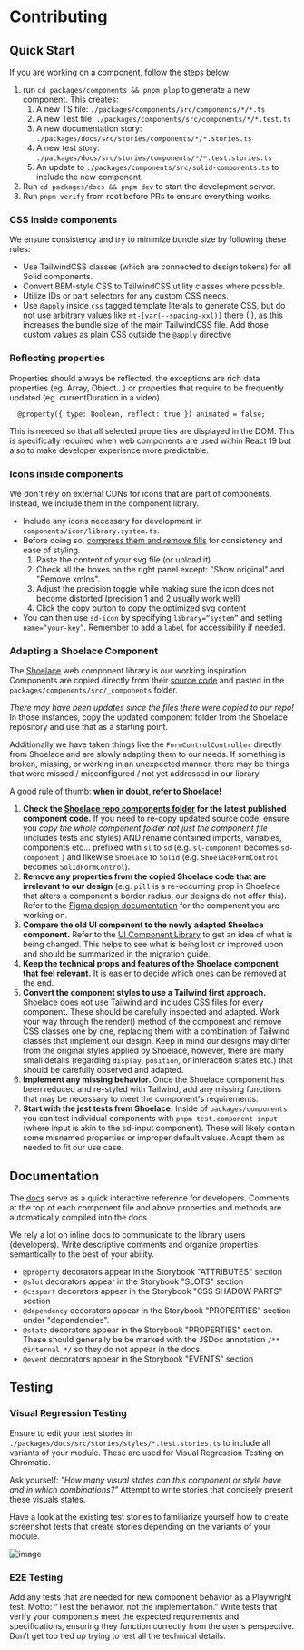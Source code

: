 # Contributing

## Quick Start

If you are working on a component, follow the steps below:

1. run `cd packages/components && pnpm plop` to generate a new component. This creates:
   1. A new TS file: `./packages/components/src/components/*/*.ts`
   2. A new Test file: `./packages/components/src/components/*/*.test.ts`
   3. A new documentation story: `./packages/docs/src/stories/components/*/*.stories.ts`
   4. A new test story: `./packages/docs/src/stories/components/*/*.test.stories.ts`
   5. An update to `./packages/components/src/solid-components.ts` to include the new component.
2. Run `cd packages/docs && pnpm dev` to start the development server.
3. Run `pnpm verify` from root before PRs to ensure everything works.

### CSS inside components

We ensure consistency and try to minimize bundle size by following these rules:

- Use TailwindCSS classes (which are connected to design tokens) for all Solid components.
- Convert BEM-style CSS to TailwindCSS utility classes where possible.
- Utilize IDs or part selectors for any custom CSS needs.
- Use `@apply` inside `css` tagged template literals to generate CSS, but do not use arbitrary values like `mt-[var(--spacing-xxl)]` there (!), as this increases the bundle size of the main TailwindCSS file. Add those custom values as plain CSS outside the `@apply` directive

### Reflecting properties

Properties should always be reflected, the exceptions are rich data properties (eg. Array, Object...) or properties that require to be frequently updated (eg. currentDuration in a video).

```
  @property({ type: Boolean, reflect: true }) animated = false;
```

This is needed so that all selected properties are displayed in the DOM. This is specifically required when web components are used within React 19 but also to make developer experience more predictable.

### Icons inside components

We don't rely on external CDNs for icons that are part of components. Instead, we include them in the component library.

- Include any icons necessary for development in `components/icon/library.system.ts`.
- Before doing so, [compress them and remove fills](https://jakearchibald.github.io/svgomg/) for consistency and ease of styling.
  1. Paste the content of your svg file (or upload it)
  2. Check all the boxes on the right panel except: "Show original" and "Remove xmlns".
  3. Adjust the precision toggle while making sure the icon does not become distorted (precision 1 and 2 usually work well)
  4. Click the copy button to copy the optimized svg content
- You can then use `sd-icon` by specifying `library=“system”` and setting `name=“your-key”`. Remember to add a `label` for accessibility if needed.

### Adapting a Shoelace Component

The [Shoelace](https://shoelace.style/) web component library is our working inspiration. Components are copied directly from their [source code](https://github.com/shoelace-style/shoelace) and pasted in the `packages/components/src/_components` folder.

_There may have been updates since the files there were copied to our repo!_ In those instances, copy the updated component folder from the Shoelace repository and use that as a starting point.

Additionally we have taken things like the `FormControlController` directly from Shoelace and are slowly adapting them to our needs. If something is broken, missing, or working in an unexpected manner, there may be things that were missed / misconfigured / not yet addressed in our library.

A good rule of thumb: **when in doubt, refer to Shoelace!**

1.  **Check the [Shoelace repo components folder](https://github.com/shoelace-style/shoelace/tree/next/src/components) for the latest published component code.** If you need to re-copy updated source code, ensure you _copy the whole component folder not just the component file_ (includes tests and styles) AND rename contained imports, variables, components etc... prefixed with `sl` to `sd` (e.g. `sl-component` becomes `sd-component` ) and likewise `Shoelace` to `Solid` (e.g. `ShoelaceFormControl` becomes `SolidFormControl`).
2.  **Remove any properties from the copied Shoelace code that are irrelevant to our design** (e.g. `pill` is a re-occurring prop in Shoelace that alters a component's border radius, our designs do not offer this). Refer to the [Figma design documentation](https://www.figma.com/files/1075429990769806468/project/67503549/Solid-DS-Documentation?fuid=883643809929820461) for the component you are working on.
3.  **Compare the old UI component to the newly adapted Shoelace component.** Refer to the [UI Component Library](https://component-library.dev.fe.union-investment.de/integration/storybook/index.html) to get an idea of what is being changed. This helps to see what is being lost or improved upon and should be summarized in the migration guide.
4.  **Keep the technical props and features of the Shoelace component that feel relevant.** It is easier to decide which ones can be removed at the end.
5.  **Convert the component styles to use a Tailwind first approach.** Shoelace does not use Tailwind and includes CSS files for every component. These should be carefully inspected and adapted. Work your way through the render() method of the component and remove CSS classes one by one, replacing them with a combination of Tailwind classes that implement our design. Keep in mind our designs may differ from the original styles applied by Shoelace, however, there are many small details (regarding `display`, `position`, or interaction states etc.) that should be carefully observed and adapted.
6.  **Implement any missing behavior.** Once the Shoelace component has been reduced and re-styled with Tailwind, add any missing functions that may be necessary to meet the component's requirements.
7.  **Start with the jest tests from Shoelace.** Inside of `packages/components` you can test individual components with `pnpm test.component input` (where input is akin to the sd-input component). These will likely contain some misnamed properties or improper default values. Adapt them as needed to fit our use case.

## Documentation

The [docs](https://storybook.js.org/addons/@storybook/addon-docs) serve as a quick interactive reference for developers. Comments at the top of each component file and above properties and methods are automatically compiled into the docs.

We rely a lot on inline docs to communicate to the library users (developers). Write descriptive comments and organize properties semantically to the best of your ability.

- `@property` decorators appear in the Storybook "ATTRIBUTES" section
- `@slot` decorators appear in the Storybook "SLOTS" section
- `@csspart` decorators appear in the Storybook "CSS SHADOW PARTS" section
- `@dependency` decorators appear in the Storybook "PROPERTIES" section under "dependencies".
- `@state` decorators appear in the Storybook "PROPERTIES" section. These should generally be be marked with the JSDoc annotation `/** @internal */` so they do not appear in the docs.
- `@event` decorators appear in the Storybook "EVENTS" section

## Testing

### Visual Regression Testing

Ensure to edit your test stories in `./packages/docs/src/stories/styles/*.test.stories.ts` to include all variants of your module. These are used for Visual Regression Testing on Chromatic.

Ask yourself: _"How many visual states can this component or style have and in which combinations?"_ Attempt to write stories that concisely present these visuals states.

Have a look at the existing test stories to familiarize yourself how to create screenshot tests that create stories depending on the variants of your module.

![image](https://github.com/solid-design-system/solid/assets/39494579/b6b4c3c4-47b0-4497-a1f6-1778e3109c03)

### E2E Testing

Add any tests that are needed for new component behavior as a Playwright test. Motto: “Test the behavior, not the implementation.” Write tests that verify your components meet the expected requirements and specifications, ensuring they function correctly from the user's perspective. Don’t get too tied up trying to test all the technical details.
